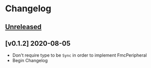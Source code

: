 # Changelog

## [Unreleased]

## [v0.1.2] 2020-08-05

* Don't require type to be `Sync` in order to implement FmcPeripheral
* Begin Changelog

[Unreleased]: https://github.com/stm32-rs/stm32h7xx-hal/compare/v0.1.2...HEAD
[v0.2.0]: https://github.com/stm32-rs/stm32h7xx-hal/compare/v0.1.2...v0.2.0
